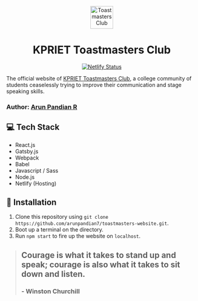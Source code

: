 <p align="center">
  <a href="https://toastmasters-club-kpriet.netlify.app/">
    <img alt="Toastmasters Club" src="https://github.com/arunpandian7/toastmasters-website/blob/master/src/images/logo_main.png" width="60" />
  </a>
</p>
<h1 align="center">
  KPRIET Toastmasters Club
</h1>
<div align="center">

[![Netlify Status](https://api.netlify.com/api/v1/badges/9c42320b-c453-4d26-90f7-8b109c1869c3/deploy-status)](https://app.netlify.com/sites/toastmasters-club-kpriet/deploys)

</div>

The official website of [KPRIET Toastmasters Club](https://toastmasters-club-kpriet.netlify.app/), a college community of students ceaselessly trying to improve their communication and stage speaking skills.

<h3>
  Author: <a href="https://arunpandian.me">Arun Pandian R</a>
</h3>


## 💻 Tech Stack
- React.js
- Gatsby.js
- Webpack
- Babel
- Javascript / Sass
- Node.js
- Netlify (Hosting)

## 🚀 Installation
1. Clone this repository using `git clone https://github.com/arunpandian7/toastmasters-website.git`.
2. Boot up a terminal on the directory.
3. Run `npm start` to fire up the website on `localhost`.

> ## Courage is what it takes to stand up and speak; courage is also what it takes to sit down and listen.
> ### - Winston Churchill
